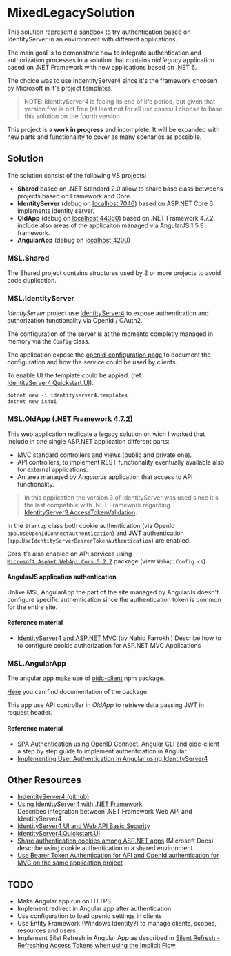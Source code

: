 # MixedLegacySolution

This solution represent a sandbox to try authentication based on IdentityServer in an 
environment with different applications.

The main goal is to demonstrate how to integrate authentication and authorization 
processes in a solution that contains *old legacy* application based on .NET Framework 
with new applications based on .NET 6.

The choice was to use IndentityServer4 since it's the framework choosen by Microsoft in
it's project templates.

> NOTE: IdentityServer4 is facing its end of life period, but given that version five is
> not free (at least not for all use cases) I choose to base this solution on the fourth version.

This project is a **work in progress** and incomplete. It will be expanded with new parts and 
functionality to cover as many scenarios as possibile.

## Solution

The solution consist of the following VS projects:
- **Shared** based on .NET Standard 2.0 allow to share base class betweens projects based on Framework and Core.   
- **IdentityServer** (debug on [localhost:7046](https://localhost:7046/)) based on ASP.NET Core 6 implements identity server.   
- **OldApp** (debug on [localhost:44360](https://localhost:44360/)) based on .NET Framework 4.7.2, 
  include also areas of the applicaiton managed via AngularJS 1.5.9 framework.
- **AngularApp** (debug on [localhost:4200](https://localhost:4200))  

### MSL.Shared

The Shared project contains structures used by 2 or more projects to avoid code duplication.

### MSL.IdentityServer

*IdentiyServer* project use [IdentityServer4](https://identityserver4.readthedocs.io/en/latest/) to expose authentication and authorization 
functionality via OpenId / OAuth2.

The configuration of the server is at the momento completly managed in memory via the `Config` class.

The application expose the [openid-configuration page](https://localhost:7046/.well-known/openid-configuration) to document 
the configuration and how the service could be used by clients.

To enable UI the template could be appied. (ref. [IdentityServer4.Quickstart.UI](https://github.com/IdentityServer/IdentityServer4.Quickstart.UI)).
```
dotnet new -i identityserver4.templates
dotnet new is4ui
```

### MSL.OldApp (.NET Framework 4.7.2)

This web application replicate a legacy solution on wich I worked that include in one single 
ASP.NET application different parts:

- MVC standard controllers and views (public and private one).
- API controllers, to implement REST functionality eventually available also for external applications.
- An area managed by *AngularJs* application that access to API functionality.

> In this application the version 3 of IdentityServer was used since it's the last compatible with .NET Framework 
> regarding [IdentityServer3.AccessTokenValidation](https://github.com/identityserver/IdentityServer3.AccessTokenValidation).

In the `Startup` class both cookie authentication (via OpenId `app.UseOpenIdConnectAuthentication`)
and JWT authentication (`app.UseIdentityServerBearerTokenAuthentication`) are enabled.

Cors it's also enabled on API services using [`Microsoft.AspNet.WebApi.Cors.5.2.7`](https://www.nuget.org/packages/Microsoft.AspNet.WebApi.Cors/)
package (view `WebApiConfig.cs`).

#### AngularJS application authentication

Unlike MSL.AngularApp the part of the site managed by AngularJs doesn't configure 
specific authentication since the authentication token is common for the entire site.

#### Reference material

- [IdentityServer4 and ASP.NET MVC](https://nahidfa.com/posts/identityserver4-and-asp-.net-mvc/)  (by Nahid Farrokhi)
  Describe how to to configure cookie authorization for ASP.NET MVC Applications

### MSL.AngularApp

The angular app make use of [oidc-client](https://www.npmjs.com/package/oidc-client) npm package.

[Here](https://github.com/IdentityModel/oidc-client-js/wiki) you can find documentation of the package.

This app use API controller in *OldApp* to retrieve data  passing JWT in request header.

#### Reference material

- [SPA Authentication using OpenID Connect, Angular CLI and oidc-client](https://www.scottbrady91.com/angular/spa-authentiction-using-openid-connect-angular-cli-and-oidc-client)   
  a step by step guide to implement authentication in Angular
- [Implementing User Authentication in Angular using IdentityServer4](https://referbruv.com/blog/posts/implementing-user-authentication-in-angular-using-identityserver4)

## Other Resources

- [IndentityServer4 (github)](https://github.com/IdentityServer/IdentityServer4)
- [Using IdentityServer4 with .NET Framework](https://alex-driver.medium.com/using-identity-server-4-with-net-framework-fb0b4536d27b)   
  Describes integration between .NET Framework Web API and IdentityServer4
- [IdentityServer4 UI and Web API Basic Security](https://code-maze.com/identityserver4-ui-webapi-basic-security/)
- [IdentityServer4.Quickstart.UI](https://github.com/IdentityServer/IdentityServer4.Quickstart.UI)
- [Share authentication cookies among ASP.NET apps](https://docs.microsoft.com/en-us/aspnet/core/security/cookie-sharing?view=aspnetcore-6.0) (Microsoft Docs)   
  describe using cookie authentication in a shared environment
- [Use Bearer Token Authentication for API and OpenId authentication for MVC on the same application project](https://stackoverflow.com/questions/30881720/use-bearer-token-authentication-for-api-and-openid-authentication-for-mvc-on-the)

## TODO

- Make Angular app run on HTTPS.
- Implement redirect in Angular app after authentication
- Use configuration to load openid settings in clients
- Use Entity Framework (Windows Identity?) to manage clients, scopes, resources and users
- Implement Silet Refresh in Angular App as described in [Silent Refresh - Refreshing Access Tokens when using the Implicit Flow](https://www.scottbrady91.com/openid-connect/silent-refresh-refreshing-access-tokens-when-using-the-implicit-flow)
